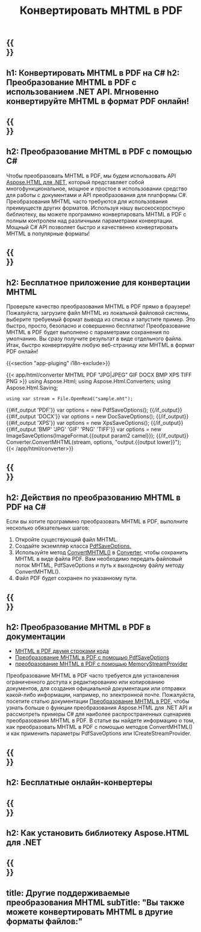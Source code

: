 ﻿---
translation: true
template: /templates/_template-conversion-child.md
title: Конвертировать MHTML в PDF
description: Конвертировать MHTML в PDF на C#. Легко используйте API в любом приложении .NET. Попробуйте онлайн-конвертер MHTML в PDF бесплатно!
url: /net/conversion/mhtml-to-pdf/
family: html
platformtag: net
feature: conversion
informat: MHTML
outformat: PDF
otherformats: DOCX XPS GIF JPEG PNG TIFF BMP
---

{{<section banner>}}
---
h1: Конвертировать MHTML в PDF на C#
h2: Преобразование MHTML в PDF с использованием .NET API. Мгновенно конвертируйте MHTML в формат PDF онлайн!
---

{{<section overview>}}
---
h2: Преобразование MHTML в PDF с помощью C#
---

Чтобы преобразовать MHTML в PDF, мы будем использовать API [Aspose.HTML для .NET,](https://products.aspose.com/html/net/) который представляет собой многофункциональное, мощное и простое в использовании средство для работы с документами и API преобразования для платформы C#. Преобразования MHTML часто требуются для использования преимуществ других форматов. Используя нашу высокоскоростную библиотеку, вы можете программно конвертировать MHTML в PDF с полным контролем над различными параметрами конвертации. Мощный C# API позволяет быстро и качественно конвертировать MHTML в популярные форматы!

{{<section demos>}}
---
h2: Бесплатное приложение для конвертации MHTML
---

Проверьте качество преобразования MHTML в PDF прямо в браузере! Пожалуйста, загрузите файл MHTML из локальной файловой системы, выберите требуемый формат вывода из списка и запустите пример. Это быстро, просто, безопасно и совершенно бесплатно! Преобразование MHTML в PDF будет выполнено с параметрами сохранения по умолчанию. Вы сразу получите результат в виде отдельного файла. Итак, быстро конвертируйте любую веб-страницу или MHTML в формат PDF онлайн!

{{<section "app-pluging" i18n-exclude>}}

{{< app/html/converter MHTML PDF "JPG|JPEG" GIF DOCX BMP XPS TIFF PNG >}}
using Aspose.Html;
using Aspose.Html.Converters;
using Aspose.Html.Saving;

    using var stream = File.OpenRead("sample.mht");
{{#if_output 'PDF'}}
    var options = new PdfSaveOptions();
{{/if_output}}
{{#if_output 'DOCX'}}
    var options = new DocSaveOptions();
{{/if_output}}
{{#if_output 'XPS'}}
    var options = new XpsSaveOptions();
{{/if_output}}
{{#if_output 'BMP' 'JPG' 'GIF' 'PNG' 'TIFF'}}
    var options = new ImageSaveOptions(ImageFormat.{{output param2 camel}});
{{/if_output}}
    Converter.ConvertMHTML(stream, options, "output.{{output lower}}");   
{{< /app/html/converter>}} 


{{<section steps>}}
---
h2: Действия по преобразованию MHTML в PDF на C#
---

Если вы хотите программно преобразовать MHTML в PDF, выполните несколько обязательных шагов:
1. Откройте существующий файл MHTML.
1. Создайте экземпляр класса [PdfSaveOptions.](https://reference.aspose.com/html/net/aspose.html.saving/pdfsaveoptions/)
1. Используйте метод [ConvertMHTML()](https://reference.aspose.com/html/net/aspose.html.converters/converter/convertmhtml/#convertmhtml_29) в [Converter](https://reference.aspose.com/html/net/aspose.html.converters/converter), чтобы сохранить MHTML в виде файла PDF. Вам необходимо передать файловый поток MHTML, PdfSaveOptions и путь к выходному файлу методу ConvertMHTML().
1. Файл PDF будет сохранен по указанному пути.

{{<section documentation>}}
---
h2: Преобразование MHTML в PDF в документации
---

  - <a href="https://docs.aspose.com/html/net/converting-between-formats/mhtml-to-pdf/#mhtml-to-pdf-by-two-lines-of-code" target="_blank">MHTML в PDF двумя строками кода</a>
  - <a href="https://docs.aspose.com/html/net/converting-between-formats/mhtml-to-pdf/#convert-mhtml-to-pdf-using-pdfsaveoptions" target="_blank" >Преобразование MHTML в PDF с помощью PdfSaveOptions</a>
  - <a href="https://docs.aspose.com/html/net/converting-between-formats/mhtml-to-pdf/#output-stream-providers" target="_blank">преобразование MHTML в PDF с помощью MemoryStreamProvider</a>

Преобразование MHTML в PDF часто требуется для установления ограниченного доступа к редактированию или копированию документов, для создания официальной документации или отправки какой-либо информации, например, по электронной почте. Пожалуйста, посетите статью документации [Преобразование MHTML в PDF,](https://docs.aspose.com/html/net/converting-between-formats/mhtml-to-pdf/) чтобы узнать больше о функции преобразования Aspose.HTML для .NET API и рассмотреть примеры C# для наиболее распространенных сценариев преобразования MHTML в PDF. В статье вы найдете информацию о том, как преобразовать MHTML в PDF с помощью методов ConvertMHTML() и как применить параметры PdfSaveOptions или ICreateStreamProvider.

{{<section online-converters>}}
---
h2: Бесплатные онлайн-конвертеры
---

{{<section get-started>}}
---
h2: Как установить библиотеку Aspose.HTML для .NET
---

{{<section other-conversions>}}
---
title: Другие поддерживаемые преобразования MHTML
subTitle: "Вы также можете конвертировать MHTML в другие форматы файлов:"
---